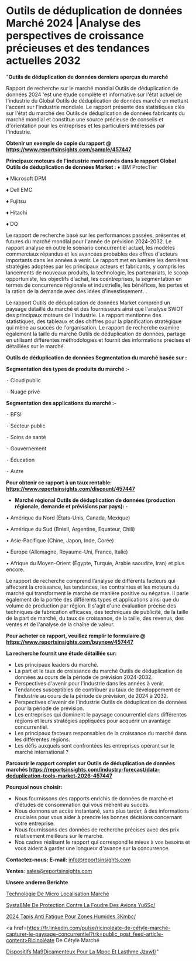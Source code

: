 # Outils de déduplication de données Marché 2024 |Analyse des perspectives de croissance précieuses et des tendances actuelles 2032

"<strong>Outils de déduplication de données derniers aperçus du marché</strong>

Rapport de recherche sur le marché mondial Outils de déduplication de données 2024 'est une étude complète et informative sur l'état actuel de l'industrie du Global Outils de déduplication de données marché en mettant l'accent sur l'industrie mondiale. Le rapport présente des statistiques clés sur l'état du marché des Outils de déduplication de données fabricants du marché mondial et constitue une source précieuse de conseils et d'orientation pour les entreprises et les particuliers intéressés par l'industrie.

<strong>Obtenir un exemple de copie du rapport @ <a href=https://www.reportsinsights.com/sample/457447>https://www.reportsinsights.com/sample/457447</a></strong>

<strong>Principaux moteurs de l'industrie mentionnés dans le rapport Global Outils de déduplication de données Market</strong> :
♦ IBM ProtecTier

♦ Microsoft DPM

♦ Dell EMC

♦ Fujitsu

♦ Hitachi

♦ DQ

Le rapport de recherche basé sur les performances passées, présentes et futures du marché mondial pour l'année de prévision 2024-2032. Le rapport analyse en outre le scénario concurrentiel actuel, les modèles commerciaux répandus et les avancées probables des offres d'acteurs importants dans les années à venir. Le rapport met en lumière les dernières stratégies adoptées par les principaux acteurs et fabricants, y compris les lancements de nouveaux produits, la technologie, les partenariats, le scoop opportuniste, les objectifs d'achat, les coentreprises, la segmentation en termes de concurrence régionale et industrielle, les bénéfices, les pertes et la ration de la demande avec des idées d'investissement. .

Le rapport Outils de déduplication de données Market comprend un paysage détaillé du marché et des fournisseurs ainsi que l'analyse SWOT des principaux moteurs de l'industrie. Le rapport mentionne des statistiques, des tableaux et des chiffres pour la planification stratégique qui mène au succès de l'organisation. Le rapport de recherche examine également la taille du marché Outils de déduplication de données, partage en utilisant différentes méthodologies et fournit des informations précises et détaillées sur le marché.

<strong>Outils de déduplication de données Segmentation du marché basée sur :</strong>

<strong>Segmentation des types de produits du marché :-</strong>

⁃ Cloud public

⁃ Nuage privé

<strong>Segmentation des applications du marché :-</strong>

⁃ BFSI

⁃ Secteur public

⁃ Soins de santé

⁃ Gouvernement

⁃ Éducation

⁃ Autre

<strong>Pour obtenir ce rapport à un taux rentable: <a href=https://www.reportsinsights.com/discount/457447>https://www.reportsinsights.com/discount/457447</a></strong>
<ul>
  <li><strong>Marché régional Outils de déduplication de données (production régionale, demande et prévisions par pays): -</strong></li>
</ul>
• Amérique du Nord (États-Unis, Canada, Mexique)

• Amérique du Sud (Brésil, Argentine, Equateur, Chili)

• Asie-Pacifique (Chine, Japon, Inde, Corée)

• Europe (Allemagne, Royaume-Uni, France, Italie)

• Afrique du Moyen-Orient (Égypte, Turquie, Arabie saoudite, Iran) et plus encore.

Le rapport de recherche comprend l’analyse de différents facteurs qui affectent la croissance, les tendances, les contraintes et les moteurs du marché qui transforment le marché de manière positive ou négative. Il parle également de la portée des différents types et applications ainsi que du volume de production par région. Il s'agit d'une évaluation précise des techniques de fabrication efficaces, des techniques de publicité, de la taille de la part de marché, du taux de croissance, de la taille, des revenus, des ventes et de l'analyse de la chaîne de valeur.

<strong>Pour acheter ce rapport, veuillez remplir le formulaire @   <a href=https://www.reportsinsights.com/buynow/457447>https://www.reportsinsights.com/buynow/457447</a></strong>

<strong>La recherche fournit une étude détaillée sur:</strong>
<ul>
  <li>Les principaux leaders du marché.</li>
  <li>La part et le taux de croissance du marché Outils de déduplication de données au cours de la période de prévision 2024-2032.</li>
  <li>Perspectives d'avenir pour l'industrie dans les années à venir.</li>
  <li>Tendances susceptibles de contribuer au taux de développement de l'industrie au cours de la période de prévision, de 2024 à 2032.</li>
  <li>Perspectives d'avenir de l'industrie Outils de déduplication de données pour la période de prévision.</li>
  <li>Les entreprises qui dominent le paysage concurrentiel dans différentes régions et leurs stratégies appliquées pour acquérir un avantage concurrentiel.</li>
  <li>Les principaux facteurs responsables de la croissance du marché dans les différentes régions.</li>
  <li>Les défis auxquels sont confrontées les entreprises opérant sur le marché international ?</li>
</ul>

<strong>Parcourir le rapport complet sur Outils de déduplication de données marchés <a href=https://reportsinsights.com/industry-forecast/data-deduplication-tools-market-2026-457447>https://reportsinsights.com/industry-forecast/data-deduplication-tools-market-2026-457447</a></strong>

<strong>Pourquoi nous choisir:</strong>
<ul>
  <li>Nous fournissons des rapports enrichis de données de marché et d'études de consommation qui vous mènent au succès.</li>
  <li>Nous donnons un accès instantané, sans plus tarder, à des informations cruciales pour vous aider à prendre les bonnes décisions concernant votre entreprise.</li>
  <li>Nous fournissons des données de recherche précises avec des prix relativement meilleurs sur le marché.</li>
  <li>Nos cadres réalisent le rapport qui correspond le mieux à vos besoins et vous aident à garder une longueur d'avance sur la concurrence.</li>
</ul>
<strong>Contactez-nous:
</strong><strong>E-mail:</strong> <a href=mailto:info@reportsinsights.com>info@reportsinsights.com</a>

<strong>Ventes</strong>: <a href=mailto:sales@reportsinsights.com>sales@reportsinsights.com</a>

<strong>Unsere anderen Berichte</strong>

<a href=https://www.linkedin.com/pulse/technologie-de-micro-localisation-march%C3%A9--ivbif/>Technologie De Micro Localisation Marché</a>

<a href=https://www.linkedin.com/pulse/syst%C3%A8me-de-protection-contre-la-foudre-des-avions-yu6sc/>Systa8Me De Protection Contre La Foudre Des Avions Yu6Sc/</a>

<a href=https://www.linkedin.com/pulse/2024-tapis-anti-fatigue-pour-zones-humides-3kmbc/>2024 Tapis Anti Fatigue Pour Zones Humides 3Kmbc/</a>

<a href=https://fr.linkedin.com/pulse/ricinoléate-de-cétyle-marché-capturer-le-paysage-concurrentiel?trk=public_post_feed-article-content>Ricinoléate De Cétyle Marché</a>

<a href=https://www.linkedin.com/pulse/dispositifs-m%C3%A9dicamenteux-pour-la-mpoc-et-lasthme-jzxwf/>Dispositifs Ma9Dicamenteux Pour La Mpoc Et Lasthme Jzxwf/</a>"
